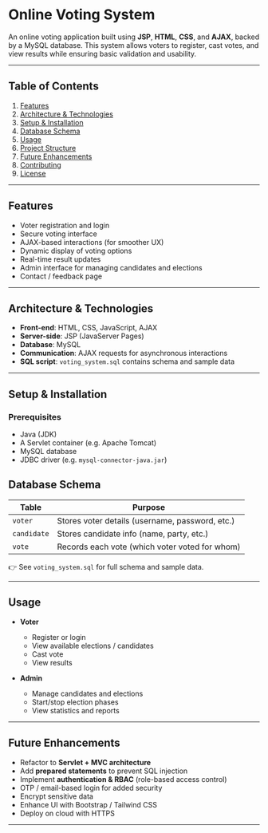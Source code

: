 # Online Voting System

An online voting application built using **JSP**, **HTML**, **CSS**, and **AJAX**, backed by a MySQL database. This system allows voters to register, cast votes, and view results while ensuring basic validation and usability.

---

## Table of Contents

1. [Features](#features)  
2. [Architecture & Technologies](#architecture--technologies)  
3. [Setup & Installation](#setup--installation)  
4. [Database Schema](#database-schema)  
5. [Usage](#usage)  
6. [Project Structure](#project-structure)  
7. [Future Enhancements](#future-enhancements)  
8. [Contributing](#contributing)  
9. [License](#license)  

---

## Features

- Voter registration and login  
- Secure voting interface  
- AJAX-based interactions (for smoother UX)  
- Dynamic display of voting options  
- Real-time result updates  
- Admin interface for managing candidates and elections  
- Contact / feedback page  

---

## Architecture & Technologies

- **Front-end**: HTML, CSS, JavaScript, AJAX  
- **Server-side**: JSP (JavaServer Pages)  
- **Database**: MySQL  
- **Communication**: AJAX requests for asynchronous interactions  
- **SQL script**: `voting_system.sql` contains schema and sample data  

---

## Setup & Installation

### Prerequisites
- Java (JDK)  
- A Servlet container (e.g. Apache Tomcat)  
- MySQL database  
- JDBC driver (e.g. `mysql-connector-java.jar`)  

## Database Schema

| Table       | Purpose                                         |
| ----------- | ----------------------------------------------- |
| `voter`     | Stores voter details (username, password, etc.) |
| `candidate` | Stores candidate info (name, party, etc.)       |
| `vote`      | Records each vote (which voter voted for whom)  |

👉 See `voting_system.sql` for full schema and sample data.

---

## Usage

* **Voter**

  * Register or login
  * View available elections / candidates
  * Cast vote
  * View results

* **Admin**

  * Manage candidates and elections
  * Start/stop election phases
  * View statistics and reports

---

## Future Enhancements

* Refactor to **Servlet + MVC architecture**
* Add **prepared statements** to prevent SQL injection
* Implement **authentication & RBAC** (role-based access control)
* OTP / email-based login for added security
* Encrypt sensitive data
* Enhance UI with Bootstrap / Tailwind CSS
* Deploy on cloud with HTTPS

---
